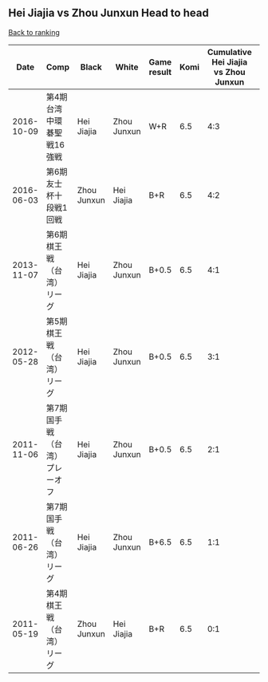 ## Hei Jiajia vs Zhou Junxun Head to head

[Back to ranking](../../index.md)




| **Date** | **Comp** | **Black** | **White** | **Game result** | **Komi** | **Cumulative Hei Jiajia vs Zhou Junxun** | **Hei Jiajia streak** | **Zhou Junxun streak** | 
| --- | --- | --- | --- | --- | --- | --- | --- | --- |
| 2016-10-09 | 第4期台湾中環碁聖戦16強戦 | Hei Jiajia | Zhou Junxun | W+R | 6.5 | 4:3 | 0 | 2 | 
| 2016-06-03 | 第6期友士杯十段戦1回戦 | Zhou Junxun | Hei Jiajia | B+R | 6.5 | 4:2 | 0 | 1 | 
| 2013-11-07 | 第6期棋王戦（台湾）リーグ | Hei Jiajia | Zhou Junxun | B+0.5 | 6.5 | 4:1 | 4 | 0 | 
| 2012-05-28 | 第5期棋王戦（台湾）リーグ | Hei Jiajia | Zhou Junxun | B+0.5 | 6.5 | 3:1 | 3 | 0 | 
| 2011-11-06 | 第7期国手戦（台湾）プレーオフ | Hei Jiajia | Zhou Junxun | B+0.5 | 6.5 | 2:1 | 2 | 0 | 
| 2011-06-26 | 第7期国手戦（台湾）リーグ | Hei Jiajia | Zhou Junxun | B+6.5 | 6.5 | 1:1 | 1 | 0 | 
| 2011-05-19 | 第4期棋王戦（台湾）リーグ | Zhou Junxun | Hei Jiajia | B+R | 6.5 | 0:1 | 0 | 1 |




